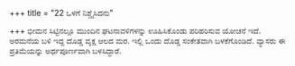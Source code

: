 +++
title = "22 ಒಳಗೆ ನಿಶ್ಚೈಸಿದನು"

+++
ಭೀಮನ ಸಿಟ್ಟಿನಲ್ಲೂ ಮುಂದಿನ ಘಟನಾವಳಿಗಳನ್ನು ಊಹಿಸಿಕೊಂಡು ಪರಿಹರಿಸುವ ಯೋಚನೆ ಇದೆ.  
ಅರಮನೆಯ ಬಳಿ ಇದ್ದ ದೊಡ್ಡ ವೃಕ್ಷ ಆಲದ ಮರ. ಇಲ್ಲಿ ಒಂದು ದೊಡ್ಡ ಸಂಕೇತವಾಗಿ ಬಳಕೆಗೊಂಡಿದೆ. ವ್ಯಾಸರು ಈ ಪ್ರತಿಮೆಯನ್ನು ಅರ್ಥಪೂರ್ಣವಾಗಿ ಬಳಸಿದ್ದಾರೆ.